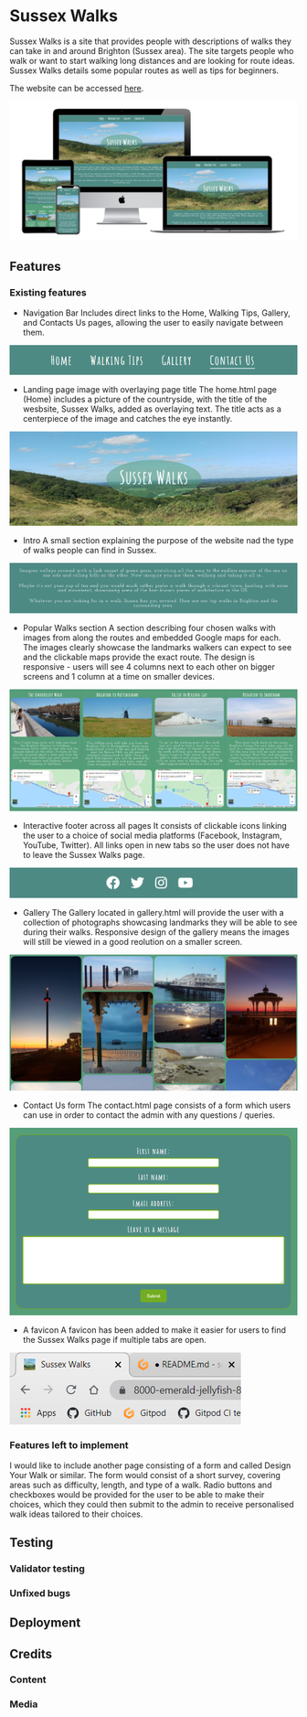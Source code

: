 # Sussex Walks

Sussex Walks is a site that provides people with descriptions of walks they can take in and around Brighton (Sussex area). The site targets people who walk or want to start walking long distances and are looking for route ideas. Sussex Walks details some popular routes as well as tips for beginners. 

The website can be accessed [here](https://olgaj1989.github.io/sussex-walks/).

![Mockup](https://github.com/OlgaJ1989/sussex-walks/blob/master/docs/mockup.png)

## Features

### Existing features

* Navigation Bar 
    Includes direct links to the Home, Walking Tips, Gallery, and Contacts Us pages, allowing the user to easily navigate between them. 

![Navigation](https://github.com/OlgaJ1989/sussex-walks/blob/master/docs/navigation.png)

* Landing page image with overlaying page title
    The home.html page (Home) includes a picture of the countryside, with the title of the wesbsite, Sussex Walks, added as overlaying text. The title acts as a centerpiece of the image and catches the eye instantly.

![Title](https://github.com/OlgaJ1989/sussex-walks/blob/master/docs/title.png)

* Intro
    A small section explaining the purpose of the website nad the type of walks people can find in Sussex. 

![Intro](https://github.com/OlgaJ1989/sussex-walks/blob/master/docs/intro.png)

* Popular Walks section
    A section describing four chosen walks with images from along the routes and embedded Google maps for each. The images clearly showcase the landmarks walkers can expect to see and the clickable maps provide the exact route. The design is responsive - users will see 4 columns next to each other on bigger screens and 1 column at a time on smaller devices.

![Walks](https://github.com/OlgaJ1989/sussex-walks/blob/master/docs/walks.png)

* Interactive footer across all pages
    It consists of clickable icons linking the user to a choice of social media platforms (Facebook, Instagram, YouTube, Twitter). All links open in new tabs so the user does not have to leave the Sussex Walks page.

![Footer](https://github.com/OlgaJ1989/sussex-walks/blob/master/docs/footer.png)

* Gallery
    The Gallery located in gallery.html will provide the user with a collection of photographs showcasing landmarks they will be able to see during their walks. Responsive design of the gallery means the images will still be viewed in a good reolution on a smaller screen.

![Gallery](https://github.com/OlgaJ1989/sussex-walks/blob/master/docs/gallery.png)  

* Contact Us form
    The contact.html page consists of a form which users can use in order to contact the admin with any questions / queries. 
    
![Form](https://github.com/OlgaJ1989/sussex-walks/blob/master/docs/form.png)

* A favicon
    A favicon has been added to make it easier for users to find the Sussex Walks page if multiple tabs are open. 
    
![Favicon](https://github.com/OlgaJ1989/sussex-walks/blob/master/docs/favicon.png)

### Features left to implement

I would like to include another page consisting of a form and called Design Your Walk or similar. The form would consist of a short survey, covering areas such as difficulty, length, and type of a walk. Radio buttons and checkboxes would be provided for the user to be able to make their choices, which they could then submit to the admin to receive personalised walk ideas tailored to their choices.  

## Testing

### Validator testing

### Unfixed bugs

## Deployment

## Credits

### Content

### Media

